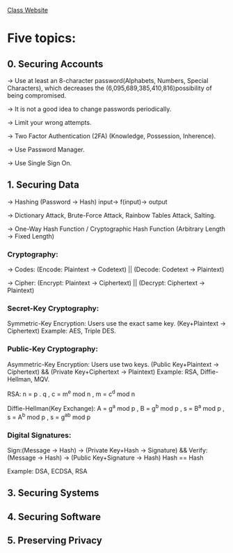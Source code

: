 [Class Website](https://cs50.harvard.edu/cybersecurity/2023/)

# Five topics:

## 0. Securing Accounts

   -> Use at least an 8-character password(Alphabets, Numbers, Special Characters), which decreases the (6,095,689,385,410,816)possibility of being compromised.

   -> It is not a good idea to change passwords periodically.

   -> Limit your wrong attempts.

   -> Two Factor Authentication (2FA) (Knowledge, Possession, Inherence).

   -> Use Password Manager.

   -> Use Single Sign On.

## 1. Securing Data

   -> Hashing (Password -> Hash) input→ f(input)→ output

   -> Dictionary Attack, Brute-Force Attack, Rainbow Tables Attack, Salting.     

   -> One-Way Hash Function / Cryptographic Hash Function (Arbitrary Length -> Fixed Length)

   ### Cryptography:

   -> Codes: (Encode: Plaintext -> Codetext) || (Decode: Codetext -> Plaintext)

   -> Cipher: (Encrypt: Plaintext -> Ciphertext) || (Decrypt: Ciphertext -> Plaintext)

   ### Secret-Key Cryptography:
   
   Symmetric-Key Encryption: Users use the exact same key. (Key+Plaintext → Ciphertext) Example: AES, Triple DES.

   ### Public-Key Cryptography: 

   Asymmetric-Key Encryption: Users use two keys. (Public Key+Plaintext → Ciphertext) && (Private Key+Ciphertext → Plaintext) Example: RSA, Diffie-Hellman, MQV.

   RSA:
   n = p . q ,
   c = m<sup>e</sup> mod n ,
   m = c<sup>d</sup> mod n

   Diffie-Hellman(Key Exchange):
   A = g<sup>a</sup> mod p ,
   B = g<sup>b</sup> mod p ,
   s = B<sup>a</sup> mod p ,
   s = A<sup>b</sup> mod p ,
   s = g<sup>ab</sup> mod p
   
   ### Digital Signatures: 
   
   Sign:(Message → Hash) -> (Private Key+Hash → Signature) &&
   Verify:(Message → Hash) -> (Public Key+Signature → Hash) Hash == Hash
   
   Example: DSA, ECDSA, RSA
   
   
## 3. Securing Systems
## 4. Securing Software
## 5. Preserving Privacy
